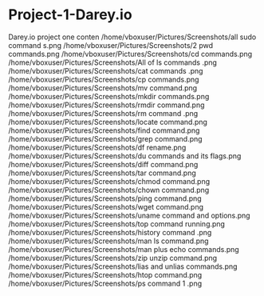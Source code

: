 # Project-1-Darey.io
Darey.io project one conten
/home/vboxuser/Pictures/Screenshots/all sudo command s.png
/home/vboxuser/Pictures/Screenshots/2  pwd commands.png
/home/vboxuser/Pictures/Screenshots/cd commands.png
/home/vboxuser/Pictures/Screenshots/All of ls commands .png
/home/vboxuser/Pictures/Screenshots/cat commands .png
/home/vboxuser/Pictures/Screenshots/cp commands.png
/home/vboxuser/Pictures/Screenshots/mv command.png
/home/vboxuser/Pictures/Screenshots/mkdir commands.png
/home/vboxuser/Pictures/Screenshots/rmdir command.png
/home/vboxuser/Pictures/Screenshots/rm command .png
/home/vboxuser/Pictures/Screenshots/locate command.png
/home/vboxuser/Pictures/Screenshots/find command.png
/home/vboxuser/Pictures/Screenshots/grep command.png
/home/vboxuser/Pictures/Screenshots/df rename.png
/home/vboxuser/Pictures/Screenshots/du commands and its flags.png
/home/vboxuser/Pictures/Screenshots/diff command.png
/home/vboxuser/Pictures/Screenshots/tar command.png
/home/vboxuser/Pictures/Screenshots/chmod command.png
/home/vboxuser/Pictures/Screenshots/chown command.png
/home/vboxuser/Pictures/Screenshots/ping command.png
/home/vboxuser/Pictures/Screenshots/wget command.png
/home/vboxuser/Pictures/Screenshots/uname command and options.png
/home/vboxuser/Pictures/Screenshots/top command running.png
/home/vboxuser/Pictures/Screenshots/history command .png
/home/vboxuser/Pictures/Screenshots/man ls command.png
/home/vboxuser/Pictures/Screenshots/man plus echo commands.png
/home/vboxuser/Pictures/Screenshots/zip unzip command.png
/home/vboxuser/Pictures/Screenshots/lias and unlias commands.png
/home/vboxuser/Pictures/Screenshots/htop command.png
/home/vboxuser/Pictures/Screenshots/ps command 1 .png
